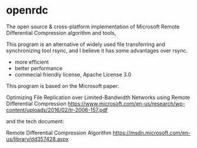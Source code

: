 # openrdc
The open source & cross-platform implementation of Microsoft Remote Differential Compression algorithm and tools, 

This program is an alternative of widely used file transferring and synchronizing tool rsync, and I believe it has some advantages over rsync.

* more efficient
* better performance
* commecial friendly license, Apache License 3.0

This program is based on the Microsoft paper:

Optimizing File Replication over Limited-Bandwidth Networks using Remote Differential Compression
https://www.microsoft.com/en-us/research/wp-content/uploads/2016/02/tr-2006-157.pdf

and the tech document:

Remote Differential Compression Algorithm
https://msdn.microsoft.com/en-us/library/dd357428.aspx

